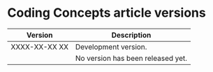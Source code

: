 ﻿Coding Concepts article versions
================================

| Version       | Description                       |
|---------------|-----------------------------------|
| XXXX-XX-XX XX | Development version.              |
|               | No version has been released yet. |

